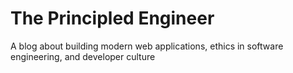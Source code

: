 # The Principled Engineer

A blog about building modern web applications, ethics in software engineering, and developer culture

